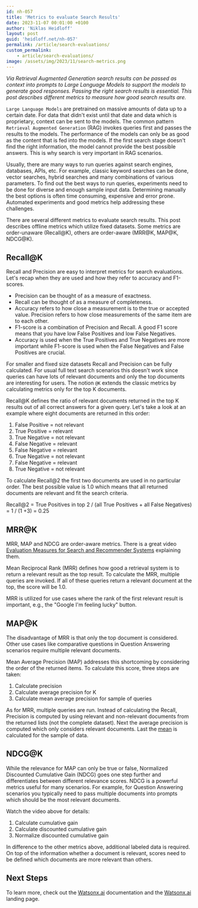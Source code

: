 ```yaml
---
id: nh-057
title: 'Metrics to evaluate Search Results'
date: 2023-11-07 00:01:00 +0100
author: 'Niklas Heidloff'
layout: post
guid: 'heidloff.net/nh-057'
permalink: /article/search-evaluations/
custom_permalink:
    - article/search-evaluations/
image: /assets/img/2023/11/search-metrics.png
---
```


*Via Retrieval Augmented Generation search results can be passed as context into prompts to Large Language Models to support the models to generate good responses. Passing the right search results is essential. This post describes different metrics to measure how good search results are.*

`Large Language Models` are pretrained on massive amounts of data up to a certain date. For data that didn't exist until that date and data which is proprietary, context can be sent to the models. The common pattern `Retrieval Augmented Generation` (RAG) invokes queries first and passes the results to the models. The performance of the models can only be as good as the content that is fed into the models. If the first search stage doesn't find the right information, the model cannot provide the best possible answers. This is why search is very important in RAG scenarios.

Usually, there are many ways to run queries against search engines, databases, APIs, etc. For example, classic keyword searches can be done, vector searches, hybrid searches and many combinations of various parameters. To find out the best ways to run queries, experiments need to be done for diverse and enough sample input data. Determining manually the best options is often time consuming, expensive and error prone. Automated experiments and good metrics help addressing these challenges.

There are several different metrics to evaluate search results. This post describes offline metrics which utilize fixed datasets. Some metrics are order-unaware (Recall@K), others are order-aware (MRR@K, MAP@K, NDCG@K).

## Recall@K

Recall and Precision are easy to interpret metrics for search evaluations. Let's recap when they are used and how they refer to accuracy and F1-scores.

* Precision can be thought of as a measure of exactness.
* Recall can be thought of as a measure of completeness.
* Accuracy refers to how close a measurement is to the true or accepted value. Precision refers to how close measurements of the same item are to each other. 
* F1-score is a combination of Precision and Recall. A good F1 score means that you have low False Positives and low False Negatives.
* Accuracy is used when the True Positives and True Negatives are more important while F1-score is used when the False Negatives and False Positives are crucial.

For smaller and fixed size datasets Recall and Precision can be fully calculated. For usual full text search scenarios this doesn't work since queries can have lots of relevant documents and only the top documents are interesting for users. The notion `@K` extends the classic metrics by calculating metrics only for the top K documents.

Recall@K defines the ratio of relevant documents returned in the top K results out of all correct answers for a given query. Let's take a look at an example where eight documents are returned in this order:

1. False Positive = not relevant
2. True Positive = relevant
3. True Negative = not relevant
4. False Negative = relevant
5. False Negative = relevant
6. True Negative = not relevant
7. False Negative = relevant
8. True Negative = not relevant

To calculate Recall@2 the first two documents are used in no particular order. The best possible value is 1.0 which means that all returned documents are relevant and fit the search criteria.

Recall@2 = True Positives in top 2 / (all True Positives + all False Negatives) = 1 / (1 +3) = 0.25

## MRR@K

MRR, MAP and NDCG are order-aware metrics. There is a great video [Evaluation Measures for Search and Recommender Systems](https://www.youtube.com/watch?v=BD9TkvEsKwM) explaining them.

Mean Reciprocal Rank (MRR) defines how good a retrieval system is to return a relevant result as the top result. To calculate the MRR, multiple queries are invoked. If all of these queries return a relevant document at the top, the score will be 1.0.

MRR is utilized for use cases where the rank of the first relevant result is important, e.g., the "Google I'm feeling lucky" button.

## MAP@K

The disadvantage of MRR is that only the top document is considered. Other use cases like comparative questions in Question Answering scenarios require multiple relevant documents.

Mean Average Precision (MAP) addresses this shortcoming by considering the order of the returned items. To calculate this score, three steps are taken:

1. Calculate precision
2. Calculate average precision for K
3. Calculate mean average precision for sample of queries

As for MRR, multiple queries are run. Instead of calculating the Recall, Precision is computed by using relevant and non-relevant documents from the returned lists (not the complete dataset). Next the average precision is computed which only considers relevant documents. Last the [mean](https://www.cuemath.com/data/difference-between-average-and-mean/) is calculated for the sample of data.

## NDCG@K

While the relevance for MAP can only be true or false, Normalized Discounted Cumulative Gain (NDCG) goes one step further and differentiates between different relevance scores. NDCG is a powerful metrics useful for many scenarios. For example, for Question Answering scenarios you typically need to pass multiple documents into prompts which should be the most relevant documents.

Watch the video above for details:

1. Calculate cumulative gain
2. Calculate discounted cumulative gain
3. Normalize discounted cumulative gain

In difference to the other metrics above, additional labeled data is required. On top of the information whether a document is relevant, scores need to be defined which documents are more relevant than others.

## Next Steps

To learn more, check out the [Watsonx.ai](https://eu-de.dataplatform.cloud.ibm.com/docs/content/wsj/analyze-data/fm-overview.html?context=wx&audience=wdp) documentation and the [Watsonx.ai](https://www.ibm.com/products/watsonx-ai) landing page.